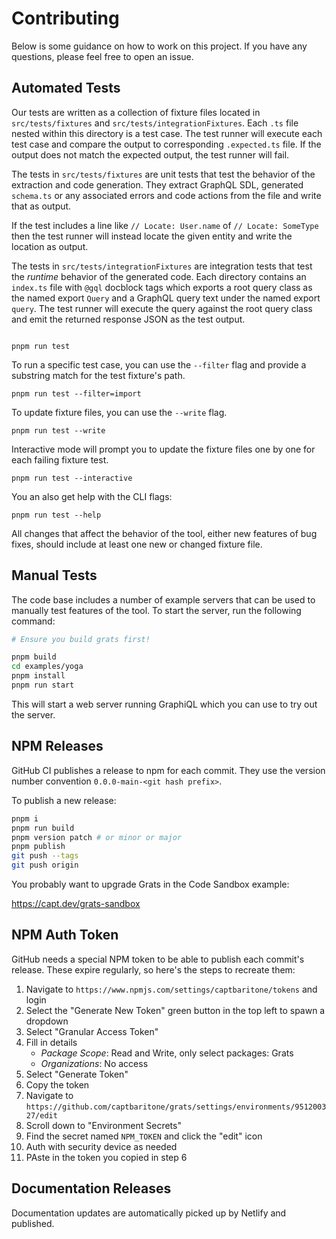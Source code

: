# Contributing

Below is some guidance on how to work on this project. If you have any questions, please feel free to open an issue.

## Automated Tests

Our tests are written as a collection of fixture files located in
`src/tests/fixtures` and `src/tests/integrationFixtures`. Each `.ts` file nested
within this directory is a test case. The test runner will execute each test
case and compare the output to corresponding `.expected.ts` file. If the
output does not match the expected output, the test runner will fail.

The tests in `src/tests/fixtures` are unit tests that test the behavior of the
extraction and code generation. They extract GraphQL SDL, generated `schema.ts` or any associated errors and code actions from the file and write that as output.

If the test includes a line like `// Locate: User.name` of `// Locate: SomeType`
then the test runner will instead locate the given entity and write the location
as output.

The tests in `src/tests/integrationFixtures` are integration tests that test the _runtime_ behavior of the generated code. Each directory contains an `index.ts` file with `@gql` docblock tags which exports a root query class as the named export `Query` and a GraphQL query text under the named export `query`. The test runner will execute the query against the root query class and emit the returned response JSON as the test output.

```

pnpm run test

```

To run a specific test case, you can use the `--filter` flag and provide a
substring match for the test fixture's path.

```
pnpm run test --filter=import
```

To update fixture files, you can use the `--write` flag.

```
pnpm run test --write
```

Interactive mode will prompt you to update the fixture files one by one for each failing fixture test.

```
pnpm run test --interactive
```

You an also get help with the CLI flags:

```
pnpm run test --help
```

All changes that affect the behavior of the tool, either new features of bug
fixes, should include at least one new or changed fixture file.

## Manual Tests

The code base includes a number of example servers that can be used to manually test
features of the tool. To start the server, run the following command:

```bash
# Ensure you build grats first!

pnpm build
cd examples/yoga
pnpm install
pnpm run start
```

This will start a web server running GraphiQL which you can use to try out the server.

## NPM Releases

GitHub CI publishes a release to npm for each commit. They use the version number convention `0.0.0-main-<git hash prefix>`.

To publish a new release:

```bash
pnpm i
pnpm run build
pnpm version patch # or minor or major
pnpm publish
git push --tags
git push origin
```

You probably want to upgrade Grats in the Code Sandbox example:

https://capt.dev/grats-sandbox

## NPM Auth Token

GitHub needs a special NPM token to be able to publish each commit's release. These expire regularly, so here's the steps to recreate them:

1. Navigate to `https://www.npmjs.com/settings/captbaritone/tokens` and login
2. Select the "Generate New Token" green button in the top left to spawn a dropdown
3. Select "Granular Access Token"
4. Fill in details
   - _Package Scope_: Read and Write, only select packages: Grats
   - _Organizations_: No access
5. Select "Generate Token"
6. Copy the token
7. Navigate to `https://github.com/captbaritone/grats/settings/environments/951200327/edit`
8. Scroll down to "Environment Secrets"
9. Find the secret named `NPM_TOKEN` and click the "edit" icon
10. Auth with security device as needed
11. PAste in the token you copied in step 6

## Documentation Releases

Documentation updates are automatically picked up by Netlify and published.
